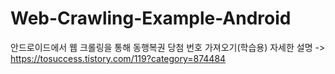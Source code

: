 # Web-Crawling-Example-Android
 안드로이드에서 웹 크롤링을 통해 동행복권 당첨 번호 가져오기(학습용)
 자세한 설명 -> https://tosuccess.tistory.com/119?category=874484
